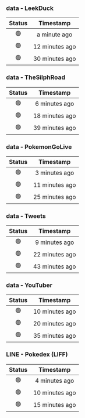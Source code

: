 ### data - LeekDuck
| Status | Timestamp |
|:------:|:---------:|
| 🟢 | a minute ago |
| 🟢 | 12 minutes ago |
| 🟢 | 30 minutes ago |

### data - TheSilphRoad
| Status | Timestamp |
|:------:|:---------:|
| 🟢 | 6 minutes ago |
| 🟢 | 18 minutes ago |
| 🟢 | 39 minutes ago |

### data - PokemonGoLive
| Status | Timestamp |
|:------:|:---------:|
| 🟢 | 3 minutes ago |
| 🟢 | 11 minutes ago |
| 🟢 | 25 minutes ago |

### data - Tweets
| Status | Timestamp |
|:------:|:---------:|
| 🟢 | 9 minutes ago |
| 🟢 | 22 minutes ago |
| 🟢 | 43 minutes ago |

### data - YouTuber
| Status | Timestamp |
|:------:|:---------:|
| 🟢 | 10 minutes ago |
| 🟢 | 20 minutes ago |
| 🟢 | 35 minutes ago |

### LINE - Pokedex (LIFF)
| Status | Timestamp |
|:------:|:---------:|
| 🟢 | 4 minutes ago |
| 🟢 | 10 minutes ago |
| 🟢 | 15 minutes ago |

